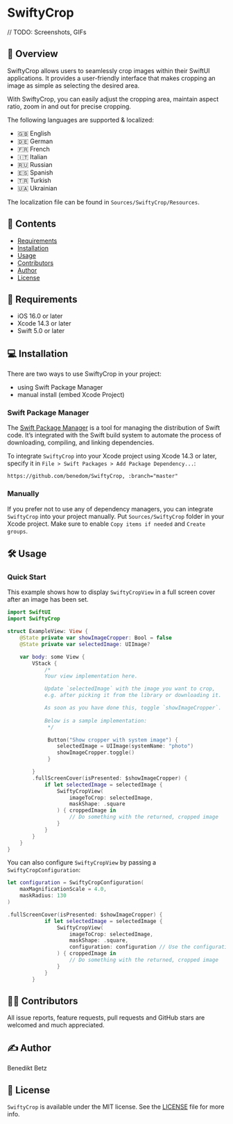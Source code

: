 # SwiftyCrop

// TODO: Screenshots, GIFs

## 🔭 Overview
SwiftyCrop allows users to seamlessly crop images within their SwiftUI applications. It provides a user-friendly interface that makes cropping an image as simple as selecting the desired area.

With SwiftyCrop, you can easily adjust the cropping area, maintain aspect ratio, zoom in and out for precise cropping.

The following languages are supported & localized:
- 🇬🇧 English
- 🇩🇪 German
- 🇫🇷 French
- 🇮🇹 Italian
- 🇷🇺 Russian
- 🇪🇸 Spanish
- 🇹🇷 Turkish
- 🇺🇦 Ukrainian

The localization file can be found in `Sources/SwiftyCrop/Resources`.

## 📕 Contents

- [Requirements](#🧳-requirements)
- [Installation](#💻-installation)
- [Usage](#🛠️-usage)
- [Contributors](#👨‍💻-contributors)
- [Author](#✍️-author)
- [License](#📃-license)

## 🧳 Requirements

- iOS 16.0 or later
- Xcode 14.3 or later
- Swift 5.0 or later


## 💻 Installation
There are two ways to use SwiftyCrop in your project:
- using Swift Package Manager
- manual install (embed Xcode Project)

### Swift Package Manager

The [Swift Package Manager](https://swift.org/package-manager/) is a tool for managing the distribution of Swift code. It’s integrated with the Swift build system to automate the process of downloading, compiling, and linking dependencies.

To integrate `SwiftyCrop` into your Xcode project using Xcode 14.3 or later, specify it in `File > Swift Packages > Add Package Dependency...`:

```ogdl
https://github.com/benedom/SwiftyCrop, :branch="master"
```

### Manually

If you prefer not to use any of dependency managers, you can integrate `SwiftyCrop` into your project manually. Put `Sources/SwiftyCrop` folder in your Xcode project. Make sure to enable `Copy items if needed` and `Create groups`.

## 🛠️ Usage

### Quick Start
This example shows how to display `SwiftyCropView` in a full screen cover after an image has been set.
```swift
import SwiftUI
import SwiftyCrop

struct ExampleView: View {
    @State private var showImageCropper: Bool = false
    @State private var selectedImage: UIImage?

    var body: some View {
        VStack {
            /*
            Your view implementation here.

            Update `selectedImage` with the image you want to crop,
            e.g. after picking it from the library or downloading it.

            As soon as you have done this, toggle `showImageCropper`.
            
            Below is a sample implementation:
             */

             Button("Show cropper with system image") {
                selectedImage = UIImage(systemName: "photo")
                showImageCropper.toggle()
             }

        }
        .fullScreenCover(isPresented: $showImageCropper) {
            if let selectedImage = selectedImage {
                SwiftyCropView(
                    imageToCrop: selectedImage,
                    maskShape: .square
                ) { croppedImage in
                    // Do something with the returned, cropped image
                }
            }
        }
    }
}
```

You can also configure `SwiftyCropView` by passing a `SwiftyCropConfiguration`:
```swift
let configuration = SwiftyCropConfiguration(
    maxMagnificationScale = 4.0,
    maskRadius: 130
)
```

```swift
.fullScreenCover(isPresented: $showImageCropper) {
            if let selectedImage = selectedImage {
                SwiftyCropView(
                    imageToCrop: selectedImage,
                    maskShape: .square,
                    configuration: configuration // Use the configuration
                ) { croppedImage in
                    // Do something with the returned, cropped image
                }
            }
        }
```

## 👨‍💻 Contributors

All issue reports, feature requests, pull requests and GitHub stars are welcomed and much appreciated.

## ✍️ Author

Benedikt Betz

## 📃 License

`SwiftyCrop` is available under the MIT license. See the [LICENSE](https://github.com/benedom/SwiftyCrop/blob/master/LICENSE.md) file for more info.